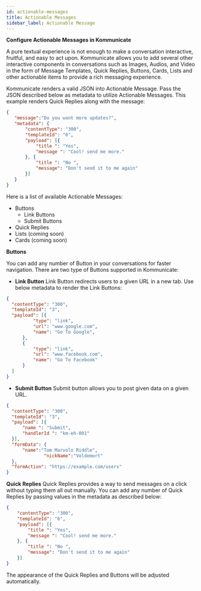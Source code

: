 ```yaml
---
id: actionable-messages
title: Actionable Messages
sidebar_label: Actionable Message
---
```


**Configure Actionable Messages in Kommunicate**

A pure textual experience is not enough to make a conversation interactive, fruitful, and easy to act upon. Kommunicate allows you to add several other interactive components in conversations such as Images, Audios, and Video in the form of Message Templates, Quick Replies, Buttons, Cards, Lists and other actionable items to provide a rich messaging experience.

Kommunicate renders a valid JSON into Actionable Message. Pass the JSON described below as metadata to utilize Actionable Messages. This example renders Quick Replies along with the message:

 ``` JSON
 {
    "message":"Do you want more updates?",
    "metadata": {
        "contentType": "300",
        "templateId": "6",
        "payload": [{
            "title ": "Yes",
            "message ": "Cool! send me more."
        }, {
            "title ": "No ",
            "message": "Don't send it to me again"
        }]
    }
}
```
Here is a list of available Actionable Messages:

* Buttons
    * Link Buttons
    * Submit Buttons
* Quick Replies
* Lists (coming soon)
* Cards (coming soon)

**Buttons** 

You can add any number of Button in your conversations for faster navigation. There are two type of Buttons supported in Kommunicate:

* **Link Button** 
Link Button redirects users to a given URL in a new tab. Use below metadata to render the Link Buttons:

``` JSON
{
  "contentType": "300",
  "templateId": "3",
  "payload": [{
          "type": "link",
          "url": "www.google.com",
          "name": "Go To Google",
      },
      {
          "type": "link",
          "url": "www.facebook.com",
          "name": "Go To Facebook"
      }
  ]
}
```

* **Submit Button** 
Submit button allows you to post given data on a given URL.

``` JSON 
{
  "contentType": "300",
  "templateId": "3",
  "payload": [{
      "name ": "Submit",
      "handlerId ": "km-eh-001"
  }],
  "formData": {
      "name":"Tom Marvolo Riddle",
              "nickName":"Voldemort"
  },
  "formAction": "https://example.com/users"
}
```

**Quick Replies** 
Quick Replies provides a way to send messages on a click without typing them all out manually. You can add any number of Quick Replies by passing values in the metadata as described below:

``` JSON
{
    "contentType": "300",
    "templateId": "6",
    "payload": [{
        "title ": "Yes",
        "message ": "Cool! send me more."
    }, {
        "title ": "No ",
        "message": "Don't send it to me again"
    }]
}
```

The appearance of the Quick Replies and Buttons will be adjusted automatically.
  
